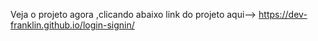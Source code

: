 Veja o projeto agora ,clicando abaixo 
link do projeto aqui-->  https://dev-franklin.github.io/login-signin/
